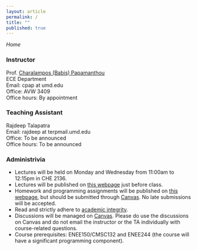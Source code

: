 ```yaml
---
layout: article
permalink: /
title: ""
published: true
---
```


*Home*

### Instructor
Prof. [Charalampos (Babis) Papamanthou](http://www.ece.umd.edu/~cpap)  
ECE Department  
Email: cpap at umd.edu  
Office: AVW 3409  
Office hours: By appointment

### Teaching Assistant

Rajdeep Talapatra  
Email: rajdeep at terpmail.umd.edu      
Office: To be announced  
Office hours: To be announced


### Administrivia

*	Lectures will be held on Monday and Wednesday from 11:00am to 12:15pm in CHE 2136.
*	Lectures will be published on [this webpage](http://enee351.github.io/lectures/) just before class.
*	Homework and programming assignments will be published on [this webpage](http://enee351.github.io/homeworks/), but should be submitted through [Canvas](https://umd.instructure.com/login). No late submissions will be accepted.
*	Read and strictly adhere to [academic integrity](http://www.faculty.umd.edu/teach/integrity.html). 
*	Discussions will be managed on [Canvas](https://umd.instructure.com/login). Please do use the discussions on Canvas and do not email the instructor or the TA individually with course-related questions.
*	Course prerequisites: ENEE150/CMSC132 and ENEE244 (the course will have a significant programming component).
